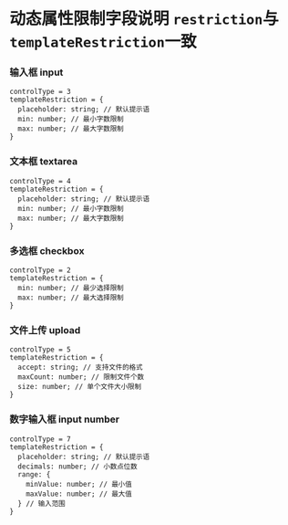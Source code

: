 # 动态属性限制字段说明 `restriction`与`templateRestriction`一致

### 输入框 input
```
controlType = 3
templateRestriction = {
  placeholder: string; // 默认提示语
  min: number; // 最小字数限制
  max: number; // 最大字数限制
}
```

### 文本框 textarea
```
controlType = 4
templateRestriction = {
  placeholder: string; // 默认提示语
  min: number; // 最小字数限制
  max: number; // 最大字数限制
}
```

### 多选框 checkbox
```
controlType = 2
templateRestriction = {
  min: number; // 最少选择限制
  max: number; // 最大选择限制
}
```

### 文件上传 upload
```
controlType = 5
templateRestriction = {
  accept: string; // 支持文件的格式
  maxCount: number; // 限制文件个数
  size: number; // 单个文件大小限制
}
```

### 数字输入框 input number
```
controlType = 7
templateRestriction = {
  placeholder: string; // 默认提示语
  decimals: number; // 小数点位数
  range: {
    minValue: number; // 最小值
    maxValue: number; // 最大值
  } // 输入范围
}
```

